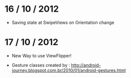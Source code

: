 # 16 / 10 / 2012

+ Saving state at SwipeViews on Orientation change

# 17 / 10 / 2012

+ New Way to use ViewFlipper!

+ Gesture classes created by : http://android-journey.blogspot.com.br/2010/01/android-gestures.html


